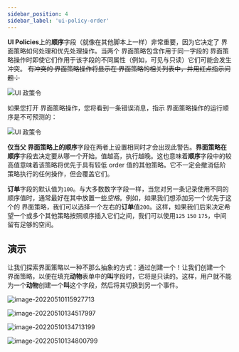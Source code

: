 ```yaml
---
sidebar_position: 4
sidebar_label: 'ui-policy-order'
---
```

**UI Policies**上的**顺序**字段（就像在其他脚本上一样）非常重要，因为它决定了 界面策略如何处理和优先处理操作。当两个 界面策略包含作用于同一字段的 界面策略操作时即使它们作用于该字段的不同属性（例如，可见与只读）它们可能会发生冲突。 ~~有冲突的 界面策略操作将显示在 界面策略的相关列表中，并用红点指示问题：~~

![UI 政策令](/img/ui-data-policies/ui-policy-order.assets/00135.jpeg)

如果您打开 界面策略操作，您将看到一条错误消息，指示 界面策略操作的运行顺序是不可预测的：

![UI 政策令](/img/ui-data-policies/ui-policy-order.assets/00136.jpeg)

**仅当父 界面策略上的顺序**字段在两者上设置相同时才会出现此警告。**界面策略在顺序**字段去决定要从哪一个开始。值越高，执行越晚。这也意味着**顺序**字段中的较高值意味着该策略将优先于具有较低 order 值的其他策略。它不一定会撤消低阶策略执行的任何操作，但会覆盖它们。

**订单**字段的默认值为`100`。与大多数数字字段一样，当您对另一条记录使用不同的顺序值时，通常最好在其中放置一些*空格*。例如，如果我们想添加另一个优先于这个的 界面策略，我们可以选择一个左右的**订单**值`200`。这样，如果我们后来决定希望一个或多个其他策略按照顺序插入它们之间，我们可以使用`125` `150` `175`，中间留有足够的空间。


## 演示

让我们探索界面策略以一种不那么抽象的方式：通过创建一个！让我们创建一个 界面策略，以便在填充**动物**表单中的**叫**字段时，它将是只读的。这样，用户就不能为一个**动物**创建一个**叫**这个字段，然后将其切换到另一个事件。

![image-20220510115927713](/img/ui-data-policies/ui-policy-order.assets/image-20220510115927713.png)

![image-20220510134517997](/img/ui-data-policies/ui-policy-order.assets/image-20220510134517997.png)

![image-20220510134713199](/img/ui-data-policies/ui-policy-order.assets/image-20220510134713199.png)

![image-20220510134800799](/img/ui-data-policies/ui-policy-order.assets/image-20220510134800799.png)

